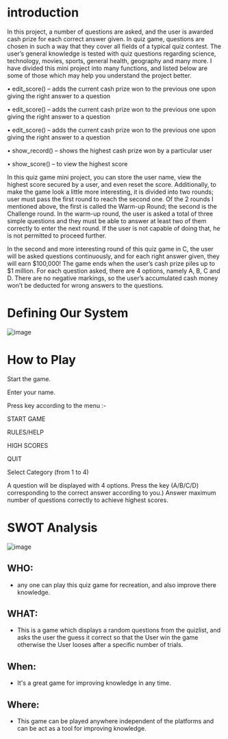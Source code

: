 # introduction



In this project, a number of questions are asked, and the user is awarded cash prize for each correct answer given. In quiz game, questions are chosen in such a way that they cover all fields of a typical quiz contest. The user’s general knowledge is tested with quiz questions regarding science, technology, movies, sports, general health, geography and many more. I have divided this mini project into many functions, and listed below are some of those which may help you understand the project better.

• edit_score() – adds the current cash prize won to the previous one upon giving the right answer to a question

• edit_score() – adds the current cash prize won to the previous one upon giving the right answer to a question

• edit_score() – adds the current cash prize won to the previous one upon giving the right answer to a question

• show_record() – shows the highest cash prize won by a particular user

• show_score() – to view the highest score

In this quiz game mini project, you can store the user name, view the highest score secured by a user, and even reset the score. Additionally, to make the game look a little more interesting, it is divided into two rounds; user must pass the first round to reach the second one. Of the 2 rounds I mentioned above, the first is called the Warm-up Round; the second is the Challenge round. In the warm-up round, the user is asked a total of three simple questions and they must be able to answer at least two of them correctly to enter the next round. If the user is not capable of doing that, he is not permitted to proceed further.

In the second and more interesting round of this quiz game in C, the user will be asked questions continuously, and for each right answer given, they will earn $100,000! The game ends when the user’s cash prize piles up to $1 million. For each question asked, there are 4 options, namely A, B, C and D. There are no negative markings, so the user’s accumulated cash money won’t be deducted for wrong answers to the questions.

# Defining Our System

![image](https://user-images.githubusercontent.com/86274176/125453486-5a22081a-36d5-40a4-a98e-f0e267d98b66.png)


# How to Play


Start the game.

Enter your name.

Press key according to the menu :-

START GAME

RULES/HELP

HIGH SCORES

QUIT

Select Category (from 1 to 4)

A question will be displayed with 4 options. Press the key (A/B/C/D) corresponding to the correct answer according to you.) Answer maximum number of questions correctly to achieve highest scores.



# SWOT Analysis


![image](https://user-images.githubusercontent.com/86274176/125477408-29707d09-2936-4d5d-b3b3-54df29d5aa96.png)


## WHO:
- any one can play this quiz game for recreation, and also improve there knowledge.

## WHAT:
-	This is a game which displays a random questions from the quizlist, and asks the user the guess it correct so that the User win the game otherwise the User looses after a specific number of trials.

## When:

- It's a great game for improving knowledge in any time.


## Where:

- This game can be played anywhere independent of the platforms and can be act as a tool for improving knowledge.


